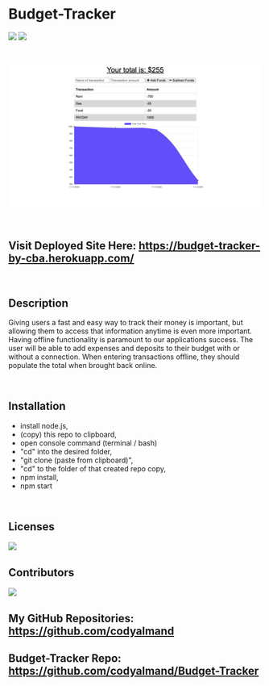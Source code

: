 # Budget-Tracker

![](https://img.shields.io/badge/created%20by-CodyAlmand-red)
![](https://img.shields.io/badge/License-MIT-brightgreen)

<br>

![](https://github.com/codyalmand/Budget-Tracker/blob/master/Images/budgettracker.png)

<br>

## Visit Deployed Site Here: https://budget-tracker-by-cba.herokuapp.com/

<br>

## Description

Giving users a fast and easy way to track their money is important, but allowing them to access that information anytime is even more important. Having offline functionality is paramount to our applications success.
The user will be able to add expenses and deposits to their budget with or without a connection. When entering transactions offline, they should populate the total when brought back online.

<br>

## Installation

* install node.js,
* (copy) this repo to clipboard,
* open console command (terminal / bash)
* "cd" into the desired folder,
* "git clone (paste from clipboard)",
* "cd" to the folder of that created repo copy,
* npm install,
* npm start

<br>

## Licenses

![](https://img.shields.io/badge/License-MIT-brightgreen)

## Contributors

![](https://img.shields.io/badge/created%20by-CodyAlmand-red)

## My GitHub Repositories: https://github.com/codyalmand

## Budget-Tracker Repo: https://github.com/codyalmand/Budget-Tracker

<br>

